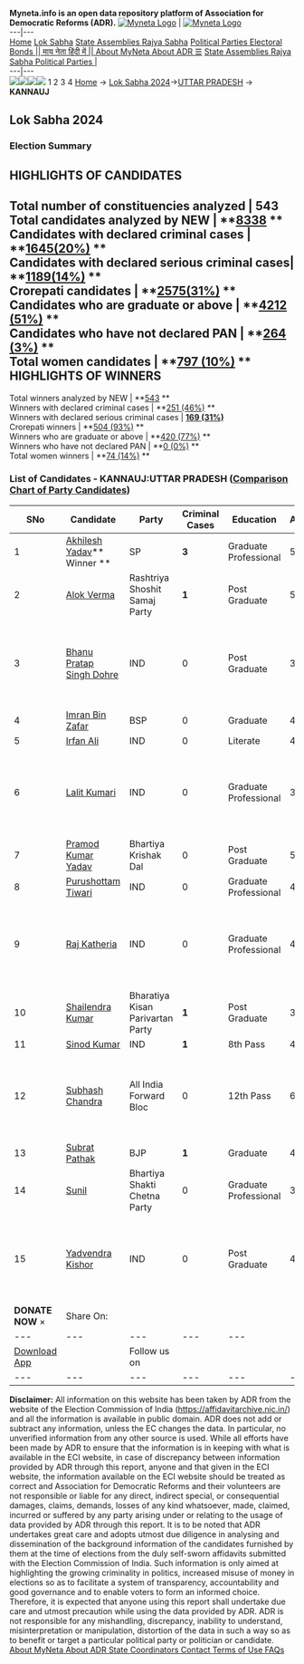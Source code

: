 **Myneta.info is an open data repository platform of Association for Democratic Reforms (ADR).**
[![Myneta Logo](https://www.myneta.info/lib/img/myneta-logo.png)](https://www.myneta.info/) | [![Myneta Logo](https://www.myneta.info/lib/img/adr-logo.png)](https://adrindia.org)  
---|---  
[Home](https://www.myneta.info/) [Lok Sabha](https://www.myneta.info/#ls "Lok Sabha") [ State Assemblies ](https://www.myneta.info/#sa "State Assemblies") [Rajya Sabha](https://www.myneta.info/#rs "Rajya Sabha") [Political Parties ](https://www.myneta.info/party "Political Parties") [ Electoral Bonds ](https://www.myneta.info/electoral_bonds "Electoral Bonds") [ || माय नेता हिंदी में || ](https://translate.google.co.in/translate?prev=hp&hl=en&js=y&u=www.myneta.info&sl=en&tl=hi&history_state0=) [ About MyNeta ](https://adrindia.org/content/about-myneta) [ About ADR ](https://adrindia.org/about-adr/who-we-are) [☰](javascript:void\(0\))
[ State Assemblies ](https://www.myneta.info/#sa "State Assemblies") [ Rajya Sabha ](https://www.myneta.info/#rs "Rajya Sabha") [ Political Parties ](https://www.myneta.info/party "Political Parties")
|   
---|---  
![](https://www.myneta.info/lib/img/banner/banner-1.png)![](https://www.myneta.info/lib/img/banner/banner-2.png)![](https://www.myneta.info/lib/img/banner/banner-3.png)![](https://www.myneta.info/lib/img/banner/banner-4.png)
1  2  3  4 
[Home](https://www.myneta.info/) → [Lok Sabha 2024](https://www.myneta.info/LokSabha2024/)→[UTTAR PRADESH](https://www.myneta.info/LokSabha2024/index.php?action=show_constituencies&state_id=35) → **KANNAUJ**
### 
## Lok Sabha 2024
###  Election Summary 
HIGHLIGHTS OF CANDIDATES  
---  
Total number of constituencies analyzed |  543   
Total candidates analyzed by NEW | **[8338](https://www.myneta.info/LokSabha2024/index.php?action=summary&subAction=candidates_analyzed&sort=candidate#summary) **  
Candidates with declared criminal cases | **[1645(20%)](https://www.myneta.info/LokSabha2024/index.php?action=summary&subAction=crime&sort=candidate#summary) **  
Candidates with declared serious criminal cases| **[1189(14%)](https://www.myneta.info/LokSabha2024/index.php?action=summary&subAction=serious_crime&sort=candidate#summary) **  
Crorepati candidates | **[2575(31%)](https://www.myneta.info/LokSabha2024/index.php?action=summary&subAction=crorepati&sort=candidate#summary) **  
Candidates who are graduate or above | **[4212 (51%)](https://www.myneta.info/LokSabha2024/index.php?action=summary&subAction=education&sort=candidate#summary) **  
Candidates who have not declared PAN | **[264 (3%)](https://www.myneta.info/LokSabha2024/index.php?action=summary&subAction=without_pan&sort=candidate#summary) **  
Total women candidates | **[797 (10%)](https://www.myneta.info/LokSabha2024/index.php?action=summary&subAction=women_candidate&sort=candidate#summary) **  
HIGHLIGHTS OF WINNERS  
---  
Total winners analyzed by NEW | **[543](https://www.myneta.info/LokSabha2024/index.php?action=summary&subAction=winner_analyzed&sort=candidate#summary) **  
Winners with declared criminal cases | **[251 (46%)](https://www.myneta.info/LokSabha2024/index.php?action=summary&subAction=winner_crime&sort=candidate#summary) **  
Winners with declared serious criminal cases | **[169 (31%)](https://www.myneta.info/LokSabha2024/index.php?action=summary&subAction=winner_serious_crime&sort=candidate#summary)**  
Crorepati winners | **[504 (93%)](https://www.myneta.info/LokSabha2024/index.php?action=summary&subAction=winner_crorepati&sort=candidate#summary) **  
Winners who are graduate or above | **[420 (77%)](https://www.myneta.info/LokSabha2024/index.php?action=summary&subAction=winner_education&sort=candidate#summary) **  
Winners who have not declared PAN | **[0 (0%)](https://www.myneta.info/LokSabha2024/index.php?action=summary&subAction=winner_without_pan&sort=candidate#summary) **  
Total women winners | **[74 (14%)](https://www.myneta.info/LokSabha2024/index.php?action=summary&subAction=winner_women&sort=candidate#summary) **  
### List of Candidates - KANNAUJ:UTTAR PRADESH ([Comparison Chart of Party Candidates](https://www.myneta.info/LokSabha2024/comparisonchart.php?constituency_id=485))
SNo | Candidate| Party| Criminal Cases| Education| Age| Total Assets| Liabilities  
---|---|---|---|---|---|---|---  
1  | [Akhilesh Yadav](https://www.myneta.info/LokSabha2024/candidate.php?candidate_id=6236)** Winner ** | SP | **3** | Graduate Professional| 50 | Rs 42,02,62,015 ~ 42 Crore+ | Rs 99,85,548 ~ 99 Lacs+  
2  | [Alok Verma](https://www.myneta.info/LokSabha2024/candidate.php?candidate_id=6979) | Rashtriya Shoshit Samaj Party | **1** | Post Graduate| 51 | Rs 7,84,73,726 ~ 7 Crore+ | Rs 10,00,000 ~ 10 Lacs+  
3  | [Bhanu Pratap Singh Dohre](https://www.myneta.info/LokSabha2024/candidate.php?candidate_id=6235) | IND | 0 | Post Graduate| 38 | ![](https://myneta.info/image_v2.php?myneta_folder=LokSabha2024&candidate_id=6235&col=ta) | ![](https://myneta.info/image_v2.php?myneta_folder=LokSabha2024&candidate_id=6235&col=lia)  
4  | [Imran Bin Zafar](https://www.myneta.info/LokSabha2024/candidate.php?candidate_id=5213) | BSP | 0 | Graduate| 43 | Rs 1,13,35,000 ~ 1 Crore+ | Rs 2,00,000 ~ 2 Lacs+  
5  | [Irfan Ali](https://www.myneta.info/LokSabha2024/candidate.php?candidate_id=6241) | IND | 0 | Literate| 42 | Rs 2,58,500 ~ 2 Lacs+ | Rs 0 ~   
6  | [Lalit Kumari](https://www.myneta.info/LokSabha2024/candidate.php?candidate_id=6456) | IND | 0 | Graduate Professional| 37 | ![](https://myneta.info/image_v2.php?myneta_folder=LokSabha2024&candidate_id=6456&col=ta) | ![](https://myneta.info/image_v2.php?myneta_folder=LokSabha2024&candidate_id=6456&col=lia)  
7  | [Pramod Kumar Yadav](https://www.myneta.info/LokSabha2024/candidate.php?candidate_id=6234) | Bhartiya Krishak Dal | 0 | Post Graduate| 50 | Rs 53,79,000 ~ 53 Lacs+ | Rs 0 ~   
8  | [Purushottam Tiwari](https://www.myneta.info/LokSabha2024/candidate.php?candidate_id=6238) | IND | 0 | Graduate Professional| 40 | Rs 6,01,000 ~ 6 Lacs+ | Rs 0 ~   
9  | [Raj Katheria](https://www.myneta.info/LokSabha2024/candidate.php?candidate_id=6455) | IND | 0 | Graduate Professional| 40 | ![](https://myneta.info/image_v2.php?myneta_folder=LokSabha2024&candidate_id=6455&col=ta) | ![](https://myneta.info/image_v2.php?myneta_folder=LokSabha2024&candidate_id=6455&col=lia)  
10  | [Shailendra Kumar](https://www.myneta.info/LokSabha2024/candidate.php?candidate_id=6454) | Bharatiya Kisan Parivartan Party | **1** | Post Graduate| 35 | Rs 8,11,300 ~ 8 Lacs+ | Rs 0 ~   
11  | [Sinod Kumar](https://www.myneta.info/LokSabha2024/candidate.php?candidate_id=6239) | IND | **1** | 8th Pass| 45 | Rs 20,90,000 ~ 20 Lacs+ | Rs 0 ~   
12  | [Subhash Chandra](https://www.myneta.info/LokSabha2024/candidate.php?candidate_id=6237) | All India Forward Bloc | 0 | 12th Pass| 61 | ![](https://myneta.info/image_v2.php?myneta_folder=LokSabha2024&candidate_id=6237&col=ta) | ![](https://myneta.info/image_v2.php?myneta_folder=LokSabha2024&candidate_id=6237&col=lia)  
13  | [Subrat Pathak](https://www.myneta.info/LokSabha2024/candidate.php?candidate_id=5212) | BJP | **1** | Graduate| 44 | Rs 10,37,31,650 ~ 10 Crore+ | Rs 3,82,81,553 ~ 3 Crore+  
14  | [Sunil](https://www.myneta.info/LokSabha2024/candidate.php?candidate_id=6453) | Bhartiya Shakti Chetna Party | 0 | Graduate Professional| 35 | Rs 32,22,325 ~ 32 Lacs+ | Rs 4,28,354 ~ 4 Lacs+  
15  | [Yadvendra Kishor](https://www.myneta.info/LokSabha2024/candidate.php?candidate_id=6457) | IND | 0 | Post Graduate| 44 | ![](https://myneta.info/image_v2.php?myneta_folder=LokSabha2024&candidate_id=6457&col=ta) | ![](https://myneta.info/image_v2.php?myneta_folder=LokSabha2024&candidate_id=6457&col=lia)  
|  **DONATE NOW** × |  Share On:  | [](https://api.whatsapp.com/send?text=https%3A%2F%2Fmyneta.info%2Fpunjab2022%2Findex.php%3Faction%3Dshow_constituencies%26state_id%3D19) | [](https://www.facebook.com/sharer/sharer.php?u=https%3A%2F%2Fmyneta.info%2Fpunjab2022%2Findex.php%3Faction%3Dshow_constituencies%26state_id%3D19) | [](https://twitter.com/share?url=https%3A%2F%2Fmyneta.info%2Fpunjab2022%2Findex.php%3Faction%3Dshow_constituencies%26state_id%3D19)  
---|---|---|---|---  
| [ Download App ](https://play.google.com/store/apps/details?id=com.webrosoft.myneta1&pcampaignid=pcampaignidMKT-Other-global-all-co-prtnr-py-PartBadge-Mar2515-1) | [](https://play.google.com/store/apps/details?id=com.webrosoft.myneta1&pcampaignid=pcampaignidMKT-Other-global-all-co-prtnr-py-PartBadge-Mar2515-1) |  Follow us on  | [](https://www.facebook.com/adrindia.org/) | [](https://twitter.com/adrspeaks) | [](https://groups.google.com/g/national-election-watch?hl=en&pli=1) | [](https://www.instagram.com/adrspeaks/) | [](https://www.youtube.com/user/adrspeaks) | [](https://sharechat.com/profile/adrspeaks)  
---|---|---|---|---|---|---|---|---  
**Disclaimer:** All information on this website has been taken by ADR from the website of the Election Commission of India (https://affidavitarchive.nic.in/) and all the information is available in public domain. ADR does not add or subtract any information, unless the EC changes the data. In particular, no unverified information from any other source is used. While all efforts have been made by ADR to ensure that the information is in keeping with what is available in the ECI website, in case of discrepancy between information provided by ADR through this report, anyone and that given in the ECI website, the information available on the ECI website should be treated as correct and Association for Democratic Reforms and their volunteers are not responsible or liable for any direct, indirect special, or consequential damages, claims, demands, losses of any kind whatsoever, made, claimed, incurred or suffered by any party arising under or relating to the usage of data provided by ADR through this report. It is to be noted that ADR undertakes great care and adopts utmost due diligence in analysing and dissemination of the background information of the candidates furnished by them at the time of elections from the duly self-sworn affidavits submitted with the Election Commission of India. Such information is only aimed at highlighting the growing criminality in politics, increased misuse of money in elections so as to facilitate a system of transparency, accountability and good governance and to enable voters to form an informed choice. Therefore, it is expected that anyone using this report shall undertake due care and utmost precaution while using the data provided by ADR. ADR is not responsible for any mishandling, discrepancy, inability to understand, misinterpretation or manipulation, distortion of the data in such a way so as to benefit or target a particular political party or politician or candidate. 
[ About MyNeta ](https://adrindia.org/content/about-myneta) [ About ADR ](https://adrindia.org/about-adr/who-we-are) [ State Coordinators ](https://adrindia.org/about-adr/state-coordinators) [ Contact ](https://adrindia.org/contact-us) [ Terms of Use ](https://adrindia.org/content/adr-terms-use) [ FAQs ](https://adrindia.org/content/faqs)
